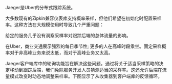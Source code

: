 Jaeger是Uber的分布式跟踪系统。

大多数现有的Zipkin兼容仪表库支持概率采样，但他们希望在初始化时配置采样率。这种方法在大规模使用时导致几个严重问题：

给定的服务几乎没有洞察采样率对跟踪后端的总体流量的影响。

在Uber，商业交通展示强烈的每日季节性; 更多的人在高峰时段乘坐。固定采样概率对于非高峰业务来说太低，而对于高峰业务又太高。

Jaeger客户端库中的轮询功能旨在解决这些问题。通过将关于适当采样策略的决定移动到跟踪后端，我们免除服务开发人员猜测适当的采样率。这还允许后端在流量模式改变时动态地调整采样率。下图显示了从收集器到客户端库的反馈循环。

